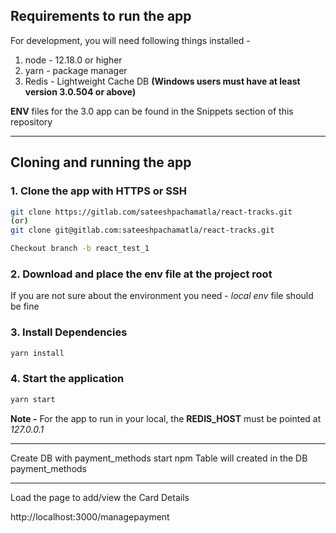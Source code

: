 
## Requirements to run the app

For development, you will need following things installed -

1. node - 12.18.0 or higher
2. yarn - package manager
3. Redis - Lightweight Cache DB **(Windows users must have at least version 3.0.504 or above)**

**ENV** files for the 3.0 app can be found in the Snippets section of this repository
___

## Cloning and running the app
### 1. Clone the app with HTTPS or SSH

```bash
git clone https://gitlab.com/sateeshpachamatla/react-tracks.git
(or)
git clone git@gitlab.com:sateeshpachamatla/react-tracks.git

Checkout branch -b react_test_1

```
### 2. Download and place the **env** file at the project root
If you are not sure about the environment you need - *local env* file should be fine
### 3. Install Dependencies
```bash
yarn install
```
### 4. Start the application

```bash
yarn start
```
**Note -**
For the app to run in your local, the **REDIS_HOST** must be pointed at *127.0.0.1*

___

Create DB with payment_methods
start npm 
Table will created in the DB payment_methods

___

Load the page to add/view the Card Details

http://localhost:3000/managepayment